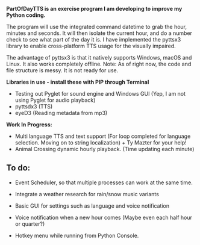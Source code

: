 **PartOfDayTTS is an exercise program I am developing to improve my Python coding.** 

The program will use the integrated command datetime to grab the hour, minutes and seconds. 
It will then isolate the current hour, and do a number check to see what part of the day it is. 
I have implemented the pyttsx3 library to enable cross-platform TTS usage for the visually impaired. 

The advantage of pyttsx3 is that it natively supports Windows, macOS and Linux. It also works completely offline.
Note: As of right now, the code and file structure is messy. It is not ready for use.

**Libraries in use - install these with PIP through Terminal**
- Testing out Pyglet for sound engine and Windows GUI (Yep, I am not using Pyglet for audio playback)
- pyttsdx3 (TTS)
- eyeD3 (Reading metadata from mp3)



**Work In Progress:**
- Multi language TTS and text support (For loop completed for language selection. Moving on to string localization) + Ty Mazter for your help!
- Animal Crossing dynamic hourly playback. (Time updating each minute) 

**To do:**
- 
- Event Scheduler, so that multiple processes can work at the same time.
- Integrate a weather research for rain/snow music variants
- Basic GUI for settings such as language and voice notification
- Voice notification when a new hour comes (Maybe even each half hour or quarter?)

- Hotkey menu while running from Python Console. 


